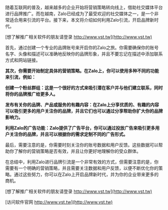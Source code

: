 随着互联网的普及，越来越多的企业开始将营销策略转向线上，借助社交媒体平台进行品牌推广。而在越南，Zalo已经成为了最受欢迎的社交媒体之一，是一个非常适合用来引流的平台。接下来，本文将介绍如何利用Zalo引流，开启品牌新时代。

[想了解推广相关软件的朋友请登录 http://www.vst.tw](http://www.vst.tw)

首先，通过创建一个专业的品牌账号来开启你的Zalo之旅。你需要确保你的账号名字、头像和描述可以准确地反映你的品牌形象，并且不要忘记在描述中添加联系方式和网站链接。

**其次，你需要开始制定具体的营销策略。在Zalo上，你可以使用多种不同的功能来引流，例如：**

**创建一个粉丝群组：这是一个很好的方式来吸引潜在客户并与他们建立联系，同时将你的品牌推广给更多人。**

**发布有关你的品牌、产品或服务的有趣内容：在Zalo上分享优质的、有趣的内容可以吸引更多的用户关注你的品牌，并且它们也可以通过分享帮助你扩大你的品牌影响力。**

**利用Zalo的广告功能：Zalo提供了广告平台，你可以通过投放广告来吸引更多用户关注你的品牌，并且可以根据你的需求定制不同的广告形式。**

最后，需要注意的是，你需要时刻关注你的账号数据和用户反馈。这些数据可以帮助你了解你的营销策略是否有效，并且让你更好地理解你的受众群体。

在总结中，利用Zalo进行品牌引流是一个非常有效的方式，但需要注意的是，你需要有一个明确的营销策略，并且需要关注数据和用户反馈，以便不断优化你的策略。通过这些努力，你可以在Zalo上开启品牌新时代，并为你的企业带来更多的商机。

[想了解推广相关软件的朋友请登录 http://www.vst.tw](http://www.vst.tw)


[访问软件官网 http://www.vst.tw](http://www.vst.tw)
